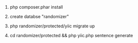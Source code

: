 1) php composer.phar install

2) create databse "randomizer"

3) php randomizer/protected/yiic migrate up

4) cd randomizer/protected && php yiic.php sentence generate
